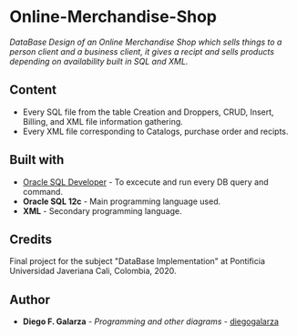 # Online-Merchandise-Shop

_DataBase Design of an Online Merchandise Shop which sells things to a person client and a business client, it gives a recipt and sells products depending on availability built in SQL and XML._

## Content
* Every SQL file from the table Creation and Droppers, CRUD, Insert, Billing, and XML file information gathering.
* Every XML file corresponding to Catalogs, purchase order and recipts.

## Built with
* [Oracle SQL Developer](https://www.oracle.com/tools/downloads/sqldev-v192-downloads.html) - To excecute and run every DB query and command.
* **Oracle SQL 12c** - Main programming language used.
* **XML** - Secondary programming language.

## Credits
Final project for the subject "DataBase Implementation" at Pontificia Universidad Javeriana Cali, Colombia, 2020.

## Author
* **Diego F. Galarza** - *Programming and other diagrams* - [diegogalarza](https://github.com/diegogalarza)

